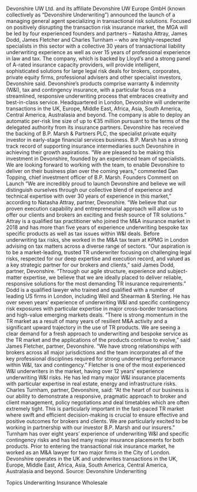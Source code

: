 Devonshire UW Ltd. and its affiliate Devonshire UW Europe GmbH (known collectively as “Devonshire Underwriting”) announced the launch of a managing general agent specializing in transactional risk solutions.
Focused on positively disrupting the transaction risk insurance market, the MGA will be led by four experienced founders and partners – Natasha Attray, James Dodd, James Fletcher and Charles Turnham – who are highly-respected specialists in this sector with a collective 30 years of transactional liability underwriting experience as well as over 15 years of professional experience in law and tax.
The company, which is backed by Lloyd’s and a strong panel of A-rated insurance capacity providers, will provide intelligent, sophisticated solutions for large legal risk deals for brokers, corporates, private equity firms, professional advisers and other specialist investors, Devonshire said.
Devonshire’s products comprise warranty & indemnity (W&I), tax and contingency insurance, with a particular focus on a streamlined, responsive underwriting process that embraces creativity and best-in-class service.
Headquartered in London, Devonshire will underwrite transactions in the UK, Europe, Middle East, Africa, Asia, South America, Central America, Australasia and beyond. The company is able to deploy an automatic per-risk line size of up to €35 million pursuant to the terms of the delegated authority from its insurance partners.
Devonshire has received the backing of B.P. Marsh & Partners PLC, the specialist private equity investor in early-stage financial services business. B.P. Marsh has a strong track record of supporting insurance intermediaries such Devonshire in achieving their growth aspirations.
“We are pleased to be making this investment in Devonshire, founded by an experienced team of specialists. We are looking forward to working with the team, to enable Devonshire to deliver on their business plan over the coming years,” commented Dan Topping, chief investment officer of B.P. Marsh.
Founders Comment on Launch
“We are incredibly proud to launch Devonshire and believe we will distinguish ourselves through our collective blend of experience and technical expertise with over 30 years of experience in this market,” according to Natasha Attray, partner, Devonshire. “We believe that our proven execution capability and entrepreneurial approach will allow us to offer our clients and brokers an exciting and fresh source of TR solutions.”
Attray is a qualified tax practitioner who joined the M&A insurance market in 2018 and has more than five years of experience underwriting bespoke tax specific products as well as tax issues within W&I deals. Before underwriting tax risks, she worked in the M&A tax team at KPMG in London advising on tax matters across a diverse range of sectors.
“Our aspiration is to be a market-leading, trusted TR underwriter focusing on challenging legal risks, respected for our deep expertise and execution record, and valued as a key strategic partner for our brokers and clients,” said James Dodd, partner, Devonshire. “Through our agile structure, experience and subject-matter expertise, we believe that we are ideally placed to deliver reliable, responsive solutions for the most demanding TR insurance requirements.”
Dodd is a qualified lawyer who trained and qualified with a number of leading US firms in London, including Weil and Shearman & Sterling. He has over seven years’ experience of underwriting W&I and specific contingency risk exposures with particular expertise in major cross-border transactions and high-value emerging markets deals.
“There is strong momentum in the TR market as a result of many years of resilient M&A activity and a significant upward trajectory in the use of TR products. We are seeing a clear demand for a fresh approach to underwriting and bespoke service as the TR market and the applications of the products continue to evolve,” said James Fletcher, partner, Devonshire. “We have strong relationships with brokers across all major jurisdictions and the team incorporates all of the key professional disciplines required for strong underwriting performance within W&I, tax and contingency.”
Fletcher is one of the most experienced W&I underwriters in the market, having over 12 years’ experience underwriting W&I risks. He has led many major W&I insurance placements with particular expertise in real estate, energy and infrastructure risks.
Charles Turnham, partner, Devonshire, said: “At the heart of our business is our ability to demonstrate a responsive, pragmatic approach to broker and client management, policy negotiations and deal timetables which are often extremely tight. This is particularly important in the fast-paced TR market where swift and efficient decision-making is crucial to ensure effective and positive outcomes for brokers and clients. We are particularly excited to be working in partnership with our investor B.P. Marsh and our insurers.”
Turnham has over eight years’ experience of underwriting W&I and specific contingency risks and has led many major insurance placements for both products. Prior to entering the transactional risk insurance market, he worked as an M&A lawyer for two major firms in the City of London.
Devonshire operates in the UK and underwrites transactions in the UK, Europe, Middle East, Africa, Asia, South America, Central America, Australasia and beyond.
Source: Devonshire Underwriting

Topics
Underwriting
Insurance Wholesale

